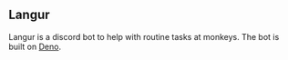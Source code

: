 ## Langur
Langur is a discord bot to help with routine tasks at monkeys. The bot is built on [Deno](https://deno.com).
